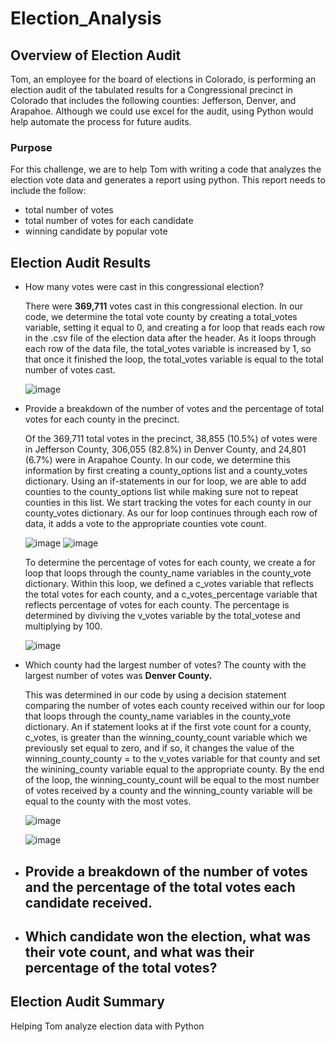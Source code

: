 # Election_Analysis
## Overview of Election Audit
Tom, an employee for the board of elections in Colorado, is performing an election audit of the tabulated results for a Congressional precinct in Colorado that includes the following counties: Jefferson, Denver, and Arapahoe. Although we could use excel for the audit, using Python would help automate the process for future audits. 

### Purpose
For this challenge, we are to help Tom with writing a code that analyzes the election vote data and generates a report using python. This report needs to include the follow: 
- total number of votes 
- total number of votes for each candidate
- winning candidate by popular vote
## Election Audit Results

- How many votes were cast in this congressional election?
  
   There were **369,711** votes cast in this congressional election. 
   In our code, we determine the total vote county by creating a total_votes variable, setting it equal to 0, and creating a for loop that reads each row in the .csv file of the election data after the header. As it loops through each row of the data file, the total_votes variable is increased by 1, so that once it finished the loop, the total_votes variable is equal to the total number of votes cast. 
   
   ![image](https://user-images.githubusercontent.com/105028515/175388018-07521b67-e125-4177-addb-b50d285a086c.png)

- Provide a breakdown of the number of votes and the percentage of total votes for each county in the precinct.
  
   Of the 369,711 total votes in the precinct, 38,855 (10.5%) of votes were in Jefferson County, 306,055 (82.8%) in Denver County, and 24,801 (6.7%) were in Arapahoe County. 
   In our code, we determine this information by first creating a county_options list and a county_votes dictionary. Using an if-statements in our for loop, we are able to add counties to the county_options list while making sure not to repeat counties in this list. We start tracking the votes for each county in our county_votes dictionary. As our for loop continues through each row of data, it adds a vote to the appropriate counties vote count. 
   
   ![image](https://user-images.githubusercontent.com/105028515/175393996-5c740df4-280b-4907-8c89-fb9143c3c41d.png)
   ![image](https://user-images.githubusercontent.com/105028515/175394355-4536e70c-17a1-4c76-9c58-93620ce4cfc1.png)
   
   To determine the percentage of votes for each county, we create a for loop that loops through the county_name variables in the county_vote dictionary. Within this loop, we defined a c_votes variable that reflects the total votes for each county, and a c_votes_percentage variable that reflects percentage of votes for each county. The percentage is determined by diviving the v_votes variable by the total_votese and multiplying by 100. 
   
   ![image](https://user-images.githubusercontent.com/105028515/175394704-6cbe617c-0aae-4d1c-b7b1-5e3246862468.png)

   
- Which county had the largest number of votes?
   The county with the largest number of votes was **Denver County.** 
   
   This was determined in our code by using a decision statement comparing the number of votes each county received within our for loop that loops through the county_name variables in the county_vote dictionary. An if statement looks at if the first vote count for a county, c_votes, is greater than the winning_county_count variable which we previously set equal to zero, and if so, it changes the value of the winning_county_county = to the v_votes variable for that county and set the winining_county variable equal to the appropriate county. By the end of the loop, the winning_county_count will be equal to the most number of votes received by a county and the winning_county variable will be equal to the county with the most votes.
   
   ![image](https://user-images.githubusercontent.com/105028515/175399798-f2a1811f-1d60-4636-96f8-c1f4cd0f2224.png)

   ![image](https://user-images.githubusercontent.com/105028515/175399667-88ad97f5-1c18-44ef-8ae2-ff86f7fdca90.png)

   
   
- Provide a breakdown of the number of votes and the percentage of the total votes each candidate received.
  -
- Which candidate won the election, what was their vote count, and what was their percentage of the total votes?
  -

## Election Audit Summary


Helping Tom analyze election data with Python
